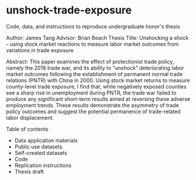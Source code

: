 # unshock-trade-exposure
Code, data, and instructions to reproduce undergraduate honor's thesis

Author: James Tang
Advisor: Brian Beach
Thesis Title: Unshocking a shock - using stock market reactions to measure labor market outcomes from variations in trade exposure

Abstract: This paper examines the effect of protectionist trade policy, namely the 2018 trade war, and its ability to “unshock” deteriorating labor market outcomes following the establishment of permanent normal trade relations (PNTR) with China in 2000. Using stock market returns to measure county-level trade exposure, I find that, while negatively exposed counties see a sharp rise in unemployment during PNTR, the trade war failed to produce any significant short-term results aimed at reversing these adverse employment trends. These results demonstrate the asymmetry of trade policy outcomes and suggest the potential permanence of trade-related labor displacement.

Table of contents
- Data application materials
- Public use datasets
- Self-created datasets
- Code
- Replication instructions
- Thesis draft

